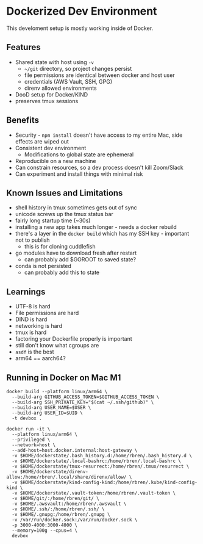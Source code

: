 # Dockerized Dev Environment
This develoment setup is mostly working inside of Docker.

## Features
* Shared state with host using `-v`
  * `~/git` directory, so project changes persist
  * file permissions are identical between docker and host user
  * credentials (AWS Vault, SSH, GPG)
  * direnv allowed environments
* DooD setup for Docker/KIND
* preserves tmux sessions

## Benefits
* Security - `npm install` doesn't have access to my entire Mac, side effects are wiped out
* Consistent dev environment
  * Modifications to global state are ephemeral
* Reproducible on a new machine
* Can constrain resources, so a dev process doesn't kill Zoom/Slack
* Can experiment and install things with minimal risk

## Known Issues and Limitations
* shell history in tmux sometimes gets out of sync
* unicode screws up the tmux status bar
* fairly long startup time (~30s)
* installing a new app takes much longer - needs a docker rebuild
* there's a layer in the `docker build` which has my SSH key - important not to publish
    * this is for cloning cuddlefish
* go modules have to download fresh after restart
  * can probably add $GOROOT to saved state?
* conda is not persisted
  * can probably add this to state

## Learnings
* UTF-8 is hard
* File permissions are hard
* DIND is hard
* networking is hard
* tmux is hard
* factoring your Dockerfile properly is important
* still don't know what cgroups are
* `asdf` is the best
* arm64 == aarch64?

## Running in Docker on Mac M1
```
docker build --platform linux/arm64 \
  --build-arg GITHUB_ACCESS_TOKEN=$GITHUB_ACCESS_TOKEN \
  --build-arg SSH_PRIVATE_KEY="$(cat ~/.ssh/github)" \
  --build-arg USER_NAME=$USER \
  --build-arg USER_ID=$UID \
  -t devbox .

docker run -it \
  --platform linux/arm64 \
  --privileged \
  --network=host \
  --add-host=host.docker.internal:host-gateway \
  -v $HOME/dockerstate/.bash_history.d:/home/rbren/.bash_history.d \
  -v $HOME/dockerstate/.local-bashrc:/home/rbren/.local-bashrc \
  -v $HOME/dockerstate/tmux-resurrect:/home/rbren/.tmux/resurrect \
  -v $HOME/dockerstate/direnv-allow:/home/rbren/.local/share/direnv/allow/ \
  -v $HOME/dockerstate/kind-config-kind:/home/rbren/.kube/kind-config-kind \
  -v $HOME/dockerstate/.vault-token:/home/rbren/.vault-token \
  -v $HOME/git/:/home/rbren/git/ \
  -v $HOME/.awsvault:/home/rbren/.awsvault \
  -v $HOME/.ssh/:/home/rbren/.ssh/ \
  -v $HOME/.gnupg:/home/rbren/.gnupg \
  -v /var/run/docker.sock:/var/run/docker.sock \
  -p 3000-4000:3000-4000 \
  --memory=100g --cpus=4 \
  devbox
```
